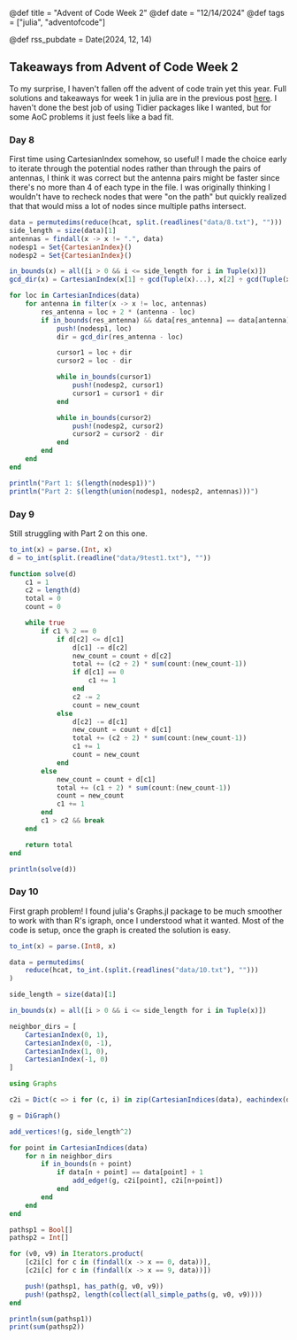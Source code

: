 @def title = "Advent of Code Week 2"
@def date = "12/14/2024"
@def tags = ["julia", "adventofcode"]

@def rss_pubdate = Date(2024, 12, 14)

## Takeaways from Advent of Code Week 2

To my surprise, I haven't fallen off the advent of code train yet this year. Full solutions and takeaways for week 1 in julia are in the previous post [here](https://www.randy.pub/posts/adventofcode2024/). I haven't done the best job of using Tidier packages like I wanted, but for some AoC problems it just feels like a bad fit.

### Day 8

First time using CartesianIndex somehow, so useful! I made the choice early to iterate through the potential nodes rather than through the pairs of antennas, I think it was correct but the antenna pairs might be faster since there's no more than 4 of each type in the file. I was originally thinking I wouldn't have to recheck nodes that were "on the path" but quickly realized that that would miss a lot of nodes since multiple paths intersect.

```julia
data = permutedims(reduce(hcat, split.(readlines("data/8.txt"), "")))
side_length = size(data)[1]
antennas = findall(x -> x != ".", data)
nodesp1 = Set{CartesianIndex}()
nodesp2 = Set{CartesianIndex}()

in_bounds(x) = all([i > 0 && i <= side_length for i in Tuple(x)])
gcd_dir(x) = CartesianIndex(x[1] ÷ gcd(Tuple(x)...), x[2] ÷ gcd(Tuple(x)...))

for loc in CartesianIndices(data)
    for antenna in filter(x -> x != loc, antennas)
        res_antenna = loc + 2 * (antenna - loc)
        if in_bounds(res_antenna) && data[res_antenna] == data[antenna]
            push!(nodesp1, loc)
            dir = gcd_dir(res_antenna - loc)

            cursor1 = loc + dir
            cursor2 = loc - dir

            while in_bounds(cursor1)
                push!(nodesp2, cursor1)
                cursor1 = cursor1 + dir
            end

            while in_bounds(cursor2)
                push!(nodesp2, cursor2)
                cursor2 = cursor2 - dir
            end
        end
    end
end

println("Part 1: $(length(nodesp1))")
println("Part 2: $(length(union(nodesp1, nodesp2, antennas)))")
```

### Day 9

Still struggling with Part 2 on this one.

```julia
to_int(x) = parse.(Int, x)
d = to_int(split.(readline("data/9test1.txt"), ""))

function solve(d)
    c1 = 1
    c2 = length(d)
    total = 0
    count = 0

    while true
        if c1 % 2 == 0
            if d[c2] <= d[c1]
                d[c1] -= d[c2]
                new_count = count + d[c2]
                total += (c2 ÷ 2) * sum(count:(new_count-1))
                if d[c1] == 0
                    c1 += 1
                end
                c2 -= 2
                count = new_count
            else
                d[c2] -= d[c1]
                new_count = count + d[c1]
                total += (c2 ÷ 2) * sum(count:(new_count-1))
                c1 += 1
                count = new_count
            end
        else
            new_count = count + d[c1]
            total += (c1 ÷ 2) * sum(count:(new_count-1))
            count = new_count
            c1 += 1
        end
        c1 > c2 && break
    end

    return total
end

println(solve(d))
```

### Day 10

First graph problem! I found julia's Graphs.jl package to be much smoother to work with than R's igraph, once I understood what it wanted. Most of the code is setup, once the graph is created the solution is easy.

```julia
to_int(x) = parse.(Int8, x)

data = permutedims(
    reduce(hcat, to_int.(split.(readlines("data/10.txt"), "")))
)

side_length = size(data)[1]

in_bounds(x) = all([i > 0 && i <= side_length for i in Tuple(x)])

neighbor_dirs = [
    CartesianIndex(0, 1),
    CartesianIndex(0, -1),
    CartesianIndex(1, 0),
    CartesianIndex(-1, 0)
]

using Graphs

c2i = Dict(c => i for (c, i) in zip(CartesianIndices(data), eachindex(data)))

g = DiGraph()

add_vertices!(g, side_length^2)

for point in CartesianIndices(data)
    for n in neighbor_dirs
        if in_bounds(n + point)
            if data[n + point] == data[point] + 1
                add_edge!(g, c2i[point], c2i[n+point])
            end
        end
    end
end

pathsp1 = Bool[]
pathsp2 = Int[]

for (v0, v9) in Iterators.product(
    [c2i[c] for c in (findall(x -> x == 0, data))],
    [c2i[c] for c in (findall(x -> x == 9, data))])

    push!(pathsp1, has_path(g, v0, v9))
    push!(pathsp2, length(collect(all_simple_paths(g, v0, v9))))
end

println(sum(pathsp1))
print(sum(pathsp2))
```
